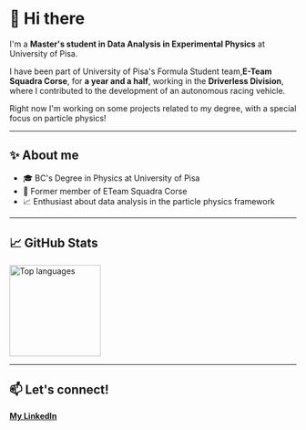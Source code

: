 # 👋 Hi there

I'm a **Master's student in Data Analysis in Experimental Physics** at University of Pisa.

I have been part of University of Pisa's Formula Student team,**E-Team Squadra Corse**, for **a year and a half**, working in the **Driverless Division**, where I contributed to the development of an autonomous racing vehicle.

Right now I'm working on some projects related to my degree, with a special focus on particle physics!

---
## ✨ About me

- 🎓 BC's Degree in Physics at University of Pisa
- 🚗 Former member of ETeam Squadra Corse
- 📈 Enthusiast about data analysis in the particle physics framework

---

## 📈 GitHub Stats

<p align="left">
  <img src="https://github-readme-stats.vercel.app/api/top-langs/?username=MatildeBattisti&layout=compact&theme=tokyonight" alt="Top languages" height="160"/>
</p>

---

## 📫 Let's connect!

**[My LinkedIn](www.linkedin.com/in/matilde-battisti)**

<!--
**MatildeBattisti/MatildeBattisti** is a ✨ _special_ ✨ repository because its `README.md` (this file) appears on your GitHub profile.

Here are some ideas to get you started:

- 🔭 I’m currently working on ...
- 🌱 I’m currently learning ...
- 👯 I’m looking to collaborate on ...
- 🤔 I’m looking for help with ...
- 💬 Ask me about ...
- 📫 How to reach me: ...
- 😄 Pronouns: ...
- ⚡ Fun fact: ...
-->
